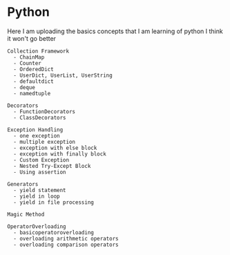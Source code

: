 # Python
Here I am uploading the basics concepts that I am learning of python
I think it won't go better

```text
Collection Framework
  - ChainMap
  - Counter
  - OrderedDict
  - UserDict, UserList, UserString
  - defaultdict
  - deque
  - namedtuple

Decorators
  - FunctionDecorators
  - ClassDecorators

Exception Handling
  - one exception
  - multiple exception
  - exception with else block
  - exception with finally block
  - Custom Exception
  - Nested Try-Except Block
  - Using assertion

Generators
  - yield statement
  - yield in loop
  - yield in file processing

Magic Method

OperatorOverloading
  - basicoperatoroverloading
  - overloading arithmetic operators
  - overloading comparison operators


```
